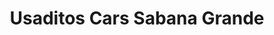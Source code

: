 ---
title: "Usaditos Cars Sabana Grande"
url: /caracas/usaditos-cars-sabana-grande/
shop: Autohaus
---